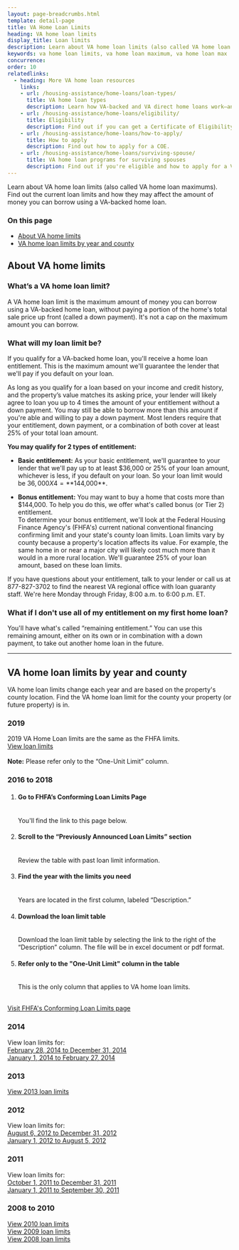 ```yaml
---
layout: page-breadcrumbs.html
template: detail-page
title: VA Home Loan Limits
heading: VA home loan limits
display_title: Loan limits
description: Learn about VA home loan limits (also called VA home loan maximums). Find out the current loan limits and how they may affect the amount of money you can borrow using a VA-backed home loan, without a down payment. 
keywords: va home loan limits, va home loan maximum, va home loan max
concurrence:
order: 10
relatedlinks:
  - heading: More VA home loan resources
    links:
    - url: /housing-assistance/home-loans/loan-types/
      title: VA home loan types
      description: Learn how VA-backed and VA direct home loans work—and find out which loan program might be right for you.
    - url: /housing-assistance/home-loans/eligibility/
      title: Eligibility
      description: Find out if you can get a Certificate of Eligibility (COE) for a VA-backed or VA direct home loan based on your service history and duty status.
    - url: /housing-assistance/home-loans/how-to-apply/
      title: How to apply
      description: Find out how to apply for a COE.
    - url: /housing-assistance/home-loans/surviving-spouse/
      title: VA home loan programs for surviving spouses
      description: Find out if you're eligible and how to apply for a VA home loan COE as the surviving spouse of a Veteran or the spouse of a Veteran who is missing in action or being held as a Prisoner of War.
---
```


<div class="va-introtext">

Learn about VA home loan limits (also called VA home loan maximums). Find out the current loan limits and how they may affect the amount of money you can borrow using a VA-backed home loan.

</div>

### On this page

- [About VA home limits](#about)
- [VA home loan limits by year and county](#limits)

<span id="about"></span>
## About VA home limits

### What’s a VA home loan limit? 

A VA home loan limit is the maximum amount of money you can borrow using a VA-backed home loan, without paying a portion of the home's total sale price up front (called a down payment). It's not a cap on the maximum amount you can borrow. 

### What will my loan limit be? 

If you qualify for a VA-backed home loan, you'll receive a home loan entitlement. This is the maximum amount we'll guarantee the lender that we'll pay if you default on your loan. 

As long as you qualify for a loan based on your income and credit history, and the property’s value matches its asking price, your lender will likely agree to loan you up to 4 times the amount of your entitlement without a down payment. You may still be able to borrow more than this amount if you're able and willing to pay a down payment. Most lenders require that your entitlement, down payment, or a combination of both cover at least 25% of your total loan amount.

**You may qualify for 2 types of entitlement:**

- **Basic entitlement:** As your basic entitlement, we'll guarantee to your lender that we'll pay up to at least $36,000 or 25% of your loan amount, whichever is less, if you default on your loan. So your loan limit would be $36,000 X 4 = **$144,000**. 

- **Bonus entitlement:** You may want to buy a home that costs more than $144,000. To help you do this, we offer what's called bonus (or Tier 2) entitlement. <br> To determine your bonus entitlement, we'll look at the Federal Housing Finance Agency's (FHFA's) current national conventional financing confirming limit and your state's county loan limits. Loan limits vary by county because a property's location affects its value. For example, the same home in or near a major city will likely cost much more than it would in a more rural location. We'll guarantee 25% of your loan amount, based on these loan limits. 

If you have questions about your entitlement, talk to your lender or call us at 877-827-3702 to find the nearest VA regional office with loan guaranty staff. We're here Monday through Friday, 8:00 a.m. to 6:00 p.m. ET.

### What if I don't use all of my entitlement on my first home loan?

You'll have what's called “remaining entitlement.” You can use this remaining amount, either on its own or in combination with a down payment, to take out another home loan in the future.  

------

<span id="limits"></span>
## VA home loan limits by year and county

VA home loan limits change each year and are based on the property's county location. Find the VA home loan limit for the county your property (or future property) is in. 

### 2019

2019 VA Home Loan limits are the same as the FHFA limits. <br>
[View loan limits](https://www.fhfa.gov/DataTools/Downloads/Documents/Conforming-Loan-Limits/FullCountyLoanLimitList2019_HERA-BASED_FINAL_FLAT.pdf) <br>
<br>
<strong>Note:</strong> Please refer only to the “One-Unit Limit” column.

### 2016 to 2018

<ol class="process">
  <li class="process-step list-one"><h4>Go to FHFA’s Conforming Loan Limits Page</h4><br>
    You'll find the link to this page below.    
  <li class="process-step list-two"><h4>Scroll to the “Previously Announced Loan Limits” section</h4><br> 
    Review the table with past loan limit information.</li>
  <li class="process-step list-three"><h4>Find the year with the limits you need</h4><br> 
    Years are located in the first column, labeled “Description.”</li>
  <li class="process-step list-four"><h4>Download the loan limit table</h4><br> 
    Download the loan limit table by selecting the link to the right of the “Description” column. The file will be in excel document or pdf format.</li>
  <li class="process-step list-five"><h4>Refer only to the "One-Unit Limit" column in the table</h4><br> 
    This is the only column that applies to VA home loan limits.</li>
</ol>

<br>
    <a href="https://www.fhfa.gov/DataTools/Downloads/Pages/Conforming-Loan-Limits.aspx">Visit FHFA's Conforming Loan Limits page</a></li>

### 2014

View loan limits for: <br>
[February 28, 2014 to December 31, 2014](https://www.benefits.va.gov/HOMELOANS/documents/docs/2014_county_loan_limits.pdf) <br>
[January 1, 2014 to February 27, 2014](https://www.benefits.va.gov/HOMELOANS/documents/docs/2014_initial_county_loan_limits.pdf)

### 2013

[View 2013 loan limits](https://www.benefits.va.gov/HOMELOANS/documents/docs/2013_county_loan_limits.pdf) <br>

### 2012

View loan limits for: <br>
[August 6, 2012 to December 31, 2012](https://www.benefits.va.gov/HOMELOANS/documents/docs/loan_limits_august2012.pdf) <br>
[January 1, 2012 to August 5, 2012](https://www.benefits.va.gov/HOMELOANS/documents/docs/loan_limits_jan_aug_2012.pdf)

### 2011

View loan limits for: <br>
[October 1, 2011 to December 31, 2011](https://www.benefits.va.gov/HOMELOANS/documents/docs/2011_Oct_thru_Dec_Max_Guaranty.pdf) <br>
[January 1, 2011 to September 30, 2011](https://www.benefits.va.gov/HOMELOANS/documents/docs/2011_county_loan_limits.pdf)

### 2008 to 2010

[View 2010 loan limits](https://www.benefits.va.gov/HOMELOANS/documents/docs/2010_county_loan_limits.pdf)<br>
[View 2009 loan limits](https://www.benefits.va.gov/HOMELOANS/documents/docs/2009_county_loan_limits.pdf)<br>
[View 2008 loan limits](https://www.benefits.va.gov/HOMELOANS/documents/docs/2008_loan_limits_for_high_cost_counties.pdf)
